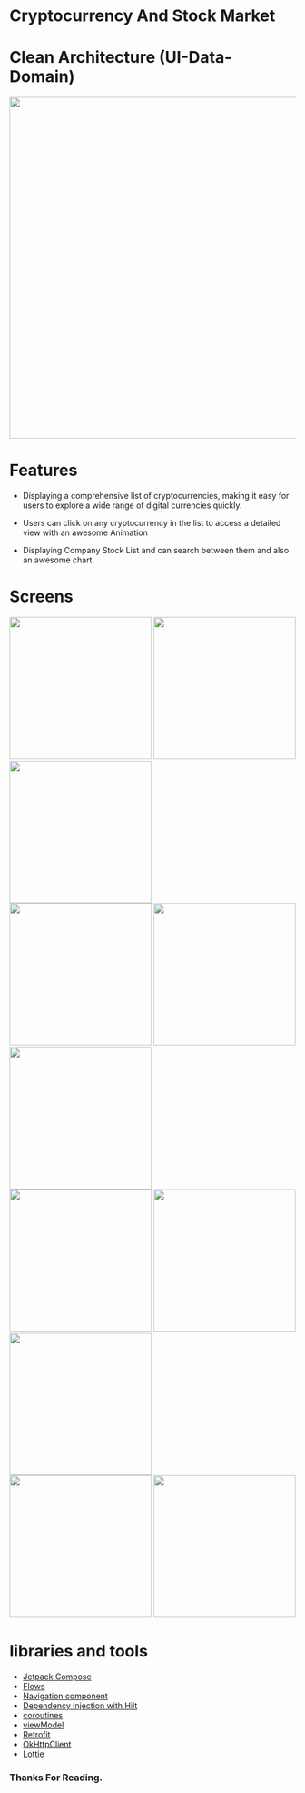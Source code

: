 # Cryptocurrency And Stock Market 
 
# Clean Architecture (UI-Data-Domain)
<img src ="https://github.com/3slam/Cryptocurrency_And_StockMarket_App/assets/82102228/bb9fc6db-a080-408a-aff3-78ec5d148574.png" width="600" hight="400" >

# Features 

- Displaying a comprehensive list of cryptocurrencies, making it easy for users to explore a wide range of digital currencies quickly.
 
- Users can click on any cryptocurrency in the list to access a detailed view with an awesome Animation
 
- Displaying Company Stock List and can search between them and also an awesome chart.
 

# Screens
 

<div>
 <img src ="https://github.com/3slam/Cryptocurrency_And_StockMarket_App/assets/82102228/2707f35b-ce21-4d00-b643-9cfdf99af3a5" width="250" hight="400">
 <img src ="https://github.com/3slam/Cryptocurrency_And_StockMarket_App/assets/82102228/2f70f16d-7053-45a7-bb86-decbe5da9767" width="250" hight="400" >
 <img src ="https://github.com/3slam/Cryptocurrency_And_StockMarket_App/assets/82102228/5e203494-ba11-4315-a4e9-7e264afb5049" width="250" hight="400" >
</div>

<div>
 <img src ="https://github.com/3slam/Cryptocurrency_And_StockMarket_App/assets/82102228/c7c15e98-896c-45cd-ba7c-4dd634f29129" width="250" hight="400">
 <img src ="https://github.com/3slam/Cryptocurrency_And_StockMarket_App/assets/82102228/b4849b7a-7496-4a44-9f2d-98b2dfed6fe9" width="250" hight="400" >
 <img src ="https://github.com/3slam/Cryptocurrency_And_StockMarket_App/assets/82102228/91d7a1dc-5439-4e3a-9356-66afbdb70d32" width="250" hight="400" >
</div>

<div>
 <img src ="https://github.com/3slam/Cryptocurrency_And_StockMarket_App/assets/82102228/78cecdae-a25e-47ef-b042-548b3b95204b" width="250" hight="400">
 <img src ="https://github.com/3slam/Cryptocurrency_And_StockMarket_App/assets/82102228/b33d7281-e68f-4ff1-9c64-00c593b0bfd5" width="250" hight="400" >
 <img src ="https://github.com/3slam/Cryptocurrency_And_StockMarket_App/assets/82102228/acf33213-0a83-4f56-9998-ab8bf403637b" width="250" hight="400" >
</div>

<div>
 <img src ="https://github.com/3slam/Cryptocurrency_And_StockMarket_App/assets/82102228/004a4f0c-7a50-42d9-b0d2-34cc9abf0cb9" width="250" hight="400">
 <img src ="https://github.com/3slam/Cryptocurrency_And_StockMarket_App/assets/82102228/e0c81ee4-79c6-4cb9-8152-7623e9a00e58" width="250" hight="400" >
</div>
 

 #  libraries and tools
- [Jetpack Compose](https://developer.android.com/jetpack/compose/tutorial)
- [Flows](https://developer.android.com/kotlin/flow)
- [Navigation component](https://developer.android.com/jetpack/compose/navigation)
- [Dependency injection with Hilt](https://developer.android.com/training/dependency-injection/hilt-android)
- [coroutines](https://developer.android.com/kotlin/coroutines)
- [viewModel](https://developer.android.com/topic/libraries/architecture/viewmodel)
- [Retrofit](https://square.github.io/retrofit/)
- [OkHttpClient](https://square.github.io/okhttp/)
- [Lottie](https://github.com/airbnb/lottie-android)
  
### Thanks For Reading.
